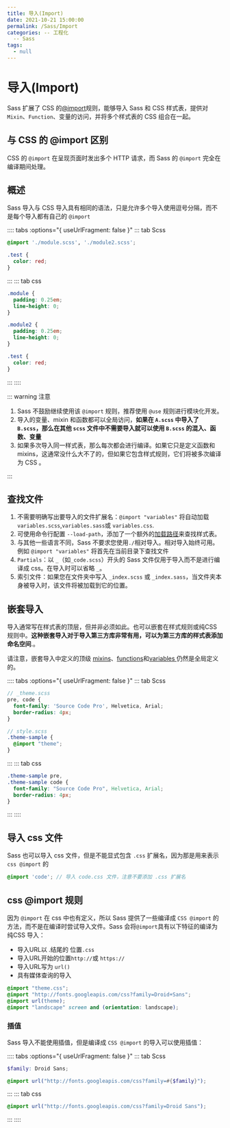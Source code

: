 ```yaml
---
title: 导入(Import)
date: 2021-10-21 15:00:00
permalink: /Sass/Import
categories: -- 工程化
  -- Sass
tags:
  - null
---
```


# 导入(Import)

Sass 扩展了 CSS 的[@import](https://developer.mozilla.org/en-US/docs/Web/CSS/@import)规则，能够导入 Sass 和 CSS 样式表，提供对 `Mixin`、`Function`、变量的访问，并将多个样式表的 CSS 组合在一起。

## 与 CSS 的 @import 区别

CSS 的 `@import` 在呈现页面时发出多个 HTTP 请求，而 Sass 的 `@import` 完全在编译期间处理。

## 概述

Sass 导入与 CSS 导入具有相同的语法，只是允许多个导入使用逗号分隔，而不是每个导入都有自己的 `@import`

:::: tabs :options="{ useUrlFragment: false }"
::: tab Scss
```scss
@import './module.scss', './module2.scss';

.test {
  color: red;
}
```
::: 
::: tab css
```css
.module {
  padding: 0.25em;
  line-height: 0;
}

.module2 {
  padding: 0.25em;
  line-height: 0;
}

.test {
  color: red;
}
```
:::
::::

::: warning 注意

1. Sass 不鼓励继续使用该 `@import` 规则，推荐使用 `@use` 规则进行模块化开发。
2. 导入的变量、mixin 和函数都可以全局访问，**如果在 `A.scss` 中导入了 `B.scss`，那么在其他 `scss` 文件中不需要导入就可以使用 `B.scss` 的混入、函数、变量**
3. 如果多次导入同一样式表，那么每次都会进行编译。如果它只是定义函数和 mixins，这通常没什么大不了的，但如果它包含样式规则，它们将被多次编译为 CSS 。

:::

## 查找文件

1. 不需要明确写出要导入的文件扩展名：`@import "variables"` 将自动加载`variables.scss`,`variables.sass`或 `variables.css`.
2. 可使用命令行配置 `--load-path`，添加了一个额外的[加载路径](https://sass-lang.com/documentation/at-rules/use#load-paths)来查找样式表。
3. 与其他一些语言不同，Sass 不要求您使用`./`相对导入。相对导入始终可用。例如 `@import "variables"` 将首先在当前目录下查找文件
4. `Partials`：以 `_`（如`_code.scss`）开头的 Sass 文件仅用于导入而不是进行编译成 css。在导入时可以省略 `_`。
5. 索引文件：如果您在文件夹中写入 `_index.scss` 或 `_index.sass`，当文件夹本身被导入时，该文件将被加载到它的位置。

## 嵌套导入

导入通常写在样式表的顶层，但并非必须如此。也可以嵌套在样式规则或纯CSS规则中。**这种嵌套导入对于导入第三方库非常有用，可以为第三方库的样式表添加命名空间**.。

请注意，嵌套导入中定义的顶级 [mixins](https://sass-lang.com/documentation/at-rules/mixin)、[functions](https://sass-lang.com/documentation/at-rules/function)和[variables ](https://sass-lang.com/documentation/variables)仍然是全局定义的。

:::: tabs :options="{ useUrlFragment: false }"
::: tab Scss

```scss
// _theme.scss
pre, code {
  font-family: 'Source Code Pro', Helvetica, Arial;
  border-radius: 4px;
}

// style.scss
.theme-sample {
  @import "theme";
}
```
::: 
::: tab css
```css
.theme-sample pre,
.theme-sample code {
  font-family: "Source Code Pro", Helvetica, Arial;
  border-radius: 4px;
}
```
:::
::::

## 导入 css 文件

Sass 也可以导入 css 文件，但是不能显式包含 `.css` 扩展名，因为那是用来表示 `css @import` 的

```scss
@import 'code'; // 导入 code.css 文件，注意不要添加 .css 扩展名
```

## css @import 规则

因为 `@import` 在 css 中也有定义，所以 Sass 提供了一些编译成 `CSS @import` 的方法，而不是在编译时尝试导入文件。Sass 会将`@import`具有以下特征的编译为纯CSS 导入：

* 导入URL以 .结尾的 位置`.css`
* 导入URL开始的位置`http://`或 `https://`
* 导入URL写为 `url()`
* 具有媒体查询的导入

```scss
@import "theme.css";
@import "http://fonts.googleapis.com/css?family=Droid+Sans";
@import url(theme);
@import "landscape" screen and (orientation: landscape);
```

### 插值

Sass 导入不能使用插值，但是编译成 `CSS @import` 的导入可以使用插值：

:::: tabs :options="{ useUrlFragment: false }"
::: tab Scss
```scss
$family: Droid Sans;

@import url("http://fonts.googleapis.com/css?family=#{$family}");
```
::: 
::: tab css
```css
@import url("http://fonts.googleapis.com/css?family=Droid Sans");
```
:::
::::







